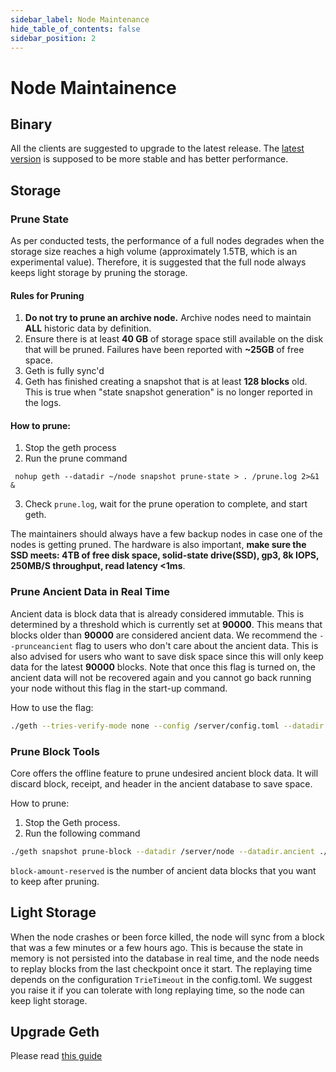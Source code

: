 ```yaml
---
sidebar_label: Node Maintenance
hide_table_of_contents: false
sidebar_position: 2
---
```


# Node Maintainence

## Binary
All the clients are suggested to upgrade to the latest release. The [latest version](https://github.com/coredao-org/core-chain/releases/latest) is supposed to be more stable and has better performance.

## Storage

### Prune State

As per conducted tests, the performance of a full nodes degrades when the storage size reaches a high volume (approximately 1.5TB, which is an experimental value). Therefore, it is suggested that the full node always keeps light storage by pruning the storage.

#### Rules for Pruning
1.	**Do not try to prune an archive node.** Archive nodes need to maintain **ALL** historic data by definition.
2.	Ensure there is at least **40 GB** of storage space still available on the disk that will be pruned. Failures have been reported with **~25GB** of free space.
3.	Geth is fully sync'd
4.	Geth has finished creating a snapshot that is at least **128 blocks** old. This is true when "state snapshot generation" is no longer reported in the logs.

#### How to prune:
1.	Stop the geth process
2.	Run the prune command 

   ```	nohup geth --datadir ~/node snapshot prune-state > . /prune.log 2>&1 & ```

3.	Check `prune.log`, wait for the prune operation to complete, and start geth.


The maintainers should always have a few backup nodes in case one of the nodes is getting pruned. The hardware is also important, **make sure the SSD meets: 4TB of free disk space, solid-state drive(SSD), gp3, 8k IOPS, 250MB/S throughput, read latency \<1ms**.


### Prune Ancient Data in Real Time

Ancient data is block data that is already considered immutable. This is determined by a threshold which is currently set at **90000**. This means that blocks older than **90000** are considered ancient data. We recommend the `--prunceancient` flag to users who don't care about the ancient data. This is also advised for users who want to save disk space since this will only keep data for the latest **90000** blocks.  Note that once this flag is turned on, the ancient data will not be recovered again and you cannot go back running your node without this flag in the start-up command. 

How to use the flag:

```bash
./geth --tries-verify-mode none --config /server/config.toml --datadir /server/node --cache 8000 --rpc.allow-unprotected-txs --txlookuplimit 0 --pruneancient=true --syncmode=full
```


### Prune Block Tools

Core offers the offline feature to prune undesired ancient block data. It will discard block, receipt, and header in the ancient database to save space.

How to prune:

1. Stop the Geth process.
2. Run the following command

```bash
./geth snapshot prune-block --datadir /server/node --datadir.ancient ./chaindata/ancient --block-amount-reserved 1024
```

`block-amount-reserved` is the number of ancient data blocks that you want to keep after pruning. 

## Light Storage
When the node crashes or been force killed, the node will sync from a block that was a few minutes or a few hours ago. This is because the state in memory is not persisted into the database in real time, and the node needs to replay blocks from the last checkpoint once it start. The replaying time depends on the configuration `TrieTimeout` in the config.toml.  We suggest you raise it if you can tolerate with long replaying time, so the node can keep light storage.

## Upgrade Geth

Please read [this guide](network-upgrade.md)